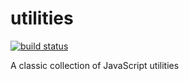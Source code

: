 utilities
=========

[![build status](https://secure.travis-ci.org/mde/utilities.png)](http://travis-ci.org/mde/utilities)

A classic collection of JavaScript utilities
